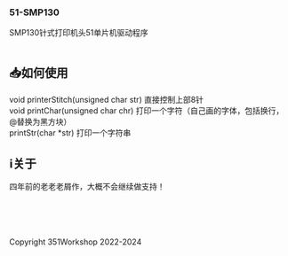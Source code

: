 ### 51-SMP130
SMP130针式打印机头51单片机驱动程序<br /><br />

## 📥如何使用
void printerStitch(unsigned char str)   直接控制上部8针<br />
void printChar(unsigned char chr)       打印一个字符（自己画的字体，包括换行，@替换为黑方块）<br />
printStr(char *str)                     打印一个字符串<br />

## ℹ关于
四年前的老老老屑作，大概不会继续做支持！<br />

<br /><br /><br /><br />
Copyright 351Workshop 2022-2024
